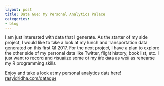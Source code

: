 ```yaml
---
layout: post
title: Data Gue: My Personal Analytics Palace
categories:
- blog
---
```


I am just interested with data that I generate. As the starter of my side project, I would like to take a look at my lunch and transportation data generated on this first Q1 2017. For the next project, I have a plan to explore the other side of my personal data like Twitter, flight history, book list, etc.
I just want to record and visualize some of my life data as well as rehearse my R programming skills.

Enjoy and take a look at my personal analytics data here!
[rasyidridha.com/datague](http://rasyidridha.com/datague)